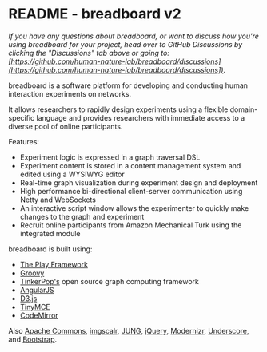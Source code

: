 README - breadboard v2 
=====================================

*If you have any questions about breadboard, or want to discuss how you're using breadboard for your project, head over to GitHub Discussions by clicking the "Discussions" tab above or going to: [https://github.com/human-nature-lab/breadboard/discussions](https://github.com/human-nature-lab/breadboard/discussions]).*

breadboard is a software platform for developing and conducting human interaction experiments on networks. 

It allows researchers to rapidly design experiments using a flexible domain-specific language and provides researchers with immediate access to a diverse pool of online participants.

Features:

* Experiment logic is expressed in a graph traversal DSL 
* Experiment content is stored in a content management system and edited using a WYSIWYG editor 
* Real-time graph visualization during experiment design and deployment
* High performance bi-directional client-server communication using Netty and WebSockets
* An interactive script window allows the experimenter to quickly make changes to the graph and experiment
* Recruit online participants from Amazon Mechanical Turk using the integrated module

breadboard is built using:

* [The Play Framework](https://www.playframework.com/)
* [Groovy](http://www.groovy-lang.org/) 
* [TinkerPop's](http://tinkerpop.incubator.apache.org/) open source graph computing framework  
* [AngularJS](https://angularjs.org/)
* [D3.js](http://d3js.org/)
* [TinyMCE](http://www.tinymce.com/)
* [CodeMirror](https://codemirror.net/)

Also [Apache Commons](https://commons.apache.org/), [imgscalr](https://github.com/thebuzzmedia/imgscalr), [JUNG](http://jung.sourceforge.net/), [jQuery](https://jquery.com/), [Modernizr](https://modernizr.com/), [Underscore](http://underscorejs.org/), and [Bootstrap](http://getbootstrap.com/).
